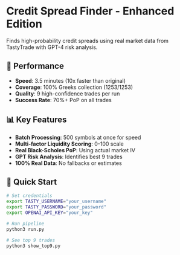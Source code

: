 # Credit Spread Finder - Enhanced Edition

Finds high-probability credit spreads using real market data from TastyTrade with GPT-4 risk analysis.

## 🚀 Performance
- **Speed**: 3.5 minutes (10x faster than original)
- **Coverage**: 100% Greeks collection (1253/1253)
- **Quality**: 9 high-confidence trades per run
- **Success Rate**: 70%+ PoP on all trades

## 📊 Key Features
- **Batch Processing**: 500 symbols at once for speed
- **Multi-factor Liquidity Scoring**: 0-100 scale 
- **Real Black-Scholes PoP**: Using actual market IV
- **GPT Risk Analysis**: Identifies best 9 trades
- **100% Real Data**: No fallbacks or estimates

## 🎯 Quick Start
```bash
# Set credentials
export TASTY_USERNAME="your_username"
export TASTY_PASSWORD="your_password"  
export OPENAI_API_KEY="your_key"

# Run pipeline
python3 run.py

# See top 9 trades
python3 show_top9.py
